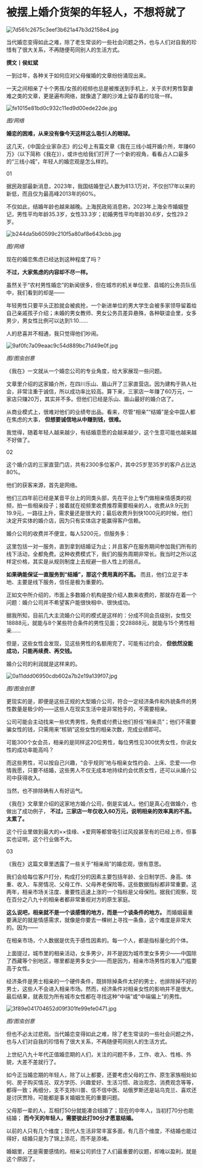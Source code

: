 # 被摆上婚介货架的年轻人，不想将就了

![7d561c2675c3eef3b621a47b3d2158e4.jpg](https://raw.githubusercontent.com/qqhsx/qqnews_image/main/2024/02/21/被摆上婚介货架的年轻人，不想将就了/7d561c2675c3eef3b621a47b3d2158e4.jpg)

当代婚恋变得如此之难，除了老生常谈的一些社会问题之外，也与人们对自我的珍惜有了很大关系，不再随便苟同别人的生活方式。

**撰文丨侯虹斌**

一到过年，各种关于如何应对父母催婚的文章纷纷涌现出来。

一天之间相亲了十个男孩/女孩的视频也总是被推送到手机上，关于农村男性娶妻难之类的文章，更是遍布网络，就像退了潮的沙滩上留存着的垃圾一样。

![fe1015e81bd0c932c11ed9d00ede22de.jpg](https://raw.githubusercontent.com/qqhsx/qqnews_image/main/2024/02/21/被摆上婚介货架的年轻人，不想将就了/fe1015e81bd0c932c11ed9d00ede22de.jpg)

_图/网络_

**婚恋的困难，从来没有像今天这样这么吸引人的眼球。**

这几天，《中国企业家杂志》的公号上有篇文章《我在三线小城开婚介所，年赚60万》（以下简称《我在》），或许也给我们打开了一个新的视角，看看占人口最多的“三线小城”，年轻人的婚恋观是怎么样的。

01

据民政部最新消息，2023年，我国结婚登记人数为813.1万对，不仅创17年以来的新低，而且仅为最高峰2013年的60%。

不仅如此，结婚年龄也越来越晚。上海民政局消息称，2023年上海全市婚姻登记，男性平均年龄35.3岁，女性33.3岁；初婚男性平均年龄30.6岁，女性29.2岁。

![b244da5b60599c210f5a80af8e643cbb.jpg](https://raw.githubusercontent.com/qqhsx/qqnews_image/main/2024/02/21/被摆上婚介货架的年轻人，不想将就了/b244da5b60599c210f5a80af8e643cbb.jpg)

 _图/网络_

现在的婚恋焦虑已经达到这种程度了吗？

**不过，大家焦虑的内容却不尽一样。**

虽然关于“农村男性婚恋”的新闻很多，但在城市的机关单位里、县城的公务员队伍中，我们看到的却是——

年轻男性只要平头正脸就会被疯抢，一个新进单位的男大学生会被多家领导留着给自己亲戚孩子介绍；未婚的男女教师、男女公务员差异悬殊，各种联谊会里，女多男少，男女性比例可以达到1∶10……

人的悲喜并不相通，我只觉得他们吵闹。

![9af0fc7a09eaac9c54d889bc71d49e0f.jpg](https://raw.githubusercontent.com/qqhsx/qqnews_image/main/2024/02/21/被摆上婚介货架的年轻人，不想将就了/9af0fc7a09eaac9c54d889bc71d49e0f.jpg)

 _图/图虫创意_

《我在》一文就从一个婚恋公司的专业角度，给大家展现一些问题。

文章里介绍的这家婚介所，在四川乐山、眉山开了三家直营店。因为建构于熟人社会，非常注重于诚信，所以成功率比较高。算下来，三家店一年赚了60万元，一家店只赚20万，其实并不多。但他们已经是乐山、眉山最好的婚介店了。

从商业模式上，很难对他们的业绩夸出品。看来，尽管“相亲”“结婚”是全中国人都在焦虑的大事， **但想要诚信地从中赚到钱，很难。**

我觉得，随着年轻人越来越少，有结婚意愿的会越来越少，这个生意可能也越来越不好做了。

02

这个婚介店的三家直营门店，共有2300多位客户，其中25岁至35岁的客户占比达80%。

他们的获客来源，首先是网络。

他们三四年前已经是某音平台上的同类头部，先在平台上专门做相亲情感类的视频，拍一些相亲段子；接着就在视频里收费推荐需要相亲的人，收费从9.9元到19.9元，一路往上升，需求量还是很大的；最后收费升到快1000元的时候，他们决定开实体的婚介店，因为只有实体店才能赢得客户信赖。

婚介公司的收费并不便宜，每人5200元，但服务多：

这里包括一对一服务，直到拿到结婚证为止；并且客户在服务期间参加我们所有的线下活动，全都免费。这种收费模式下，我们的服务周期非常长。我当时之所以这样定价格，其实是从规则制度上去规避一些人性上的弱点。

**如果确能保证一直服务到“结婚”，那这个费用真的不高。** 而且，他们立足于本地、主要是线下服务，信任是极为重要的。

正如文中所介绍的，市面上多数婚介机构是按介绍人数来收费的，那就存在着一个问题：婚介公司并不希望客户能很快相中、很快成功。

据我所知，目前几大主流婚介公司的模式是这样的：分成不同会员级别，女性交18888元，就能与8个某些符合条件的男性见面；交28888元，就能与15个男性相亲……

但是，这些女性会发现，见这些男性的名额用完了，可能有过约会， **但依然没能成功，只能再续费、再交钱。**

婚介公司的利润就是这样来的。

![0a11ddd06950cdb602a7b2e19a139f07.jpg](https://raw.githubusercontent.com/qqhsx/qqnews_image/main/2024/02/21/被摆上婚介货架的年轻人，不想将就了/0a11ddd06950cdb602a7b2e19a139f07.jpg)

_图/图虫创意_

更现实的是，即便是这些正规的大型婚介公司，符合一定经济条件和外貌条件的男性数量是极少的——这些人在现实生活中是非常抢手的，不需要相亲。

公司可能会主动找来一些优秀男性，免费或付费让他们担任“相亲员”；他们不需要骗女性的钱，只需用来“核销”这些女性的相亲次数，完成业绩即可。

可能300个女会员，相亲的是同样这20位男性，每位男性见300优秀女性，你说女性的成功率能高吗？

而这些男性，可以按自己兴趣，“合乎规则”地与相亲女性约会、上床、恋爱——你情我愿，只要不结婚，这些男人不仅无成本地持续约会优质女性，还可以从婚介公司中获得收入。

当然，也不排除确有人有好运气。

《我在》文章里介绍的这家地方婚介公司，倒是实诚人。他们是真心在做婚介，也做出了成功例子，
**不过，三家店一年仅收入60万元，说明相亲的效率真的不高。太累了。**

这个行业里做到最大的××佳缘、×爱网等都曾吸引过风投甚至有的已经上市，但事实也证明，这个行业做不大。

03

《我在》这篇文章里透露了一些关于“相亲局”的婚恋观，很有意思。

我们会给每位客户打分，构成打分的因素主要包括年龄、全日制学历、身高、体重、收入、车房情况、父母工作、父母养老保险等。这些数据指标都非常重要。这两年，相亲市场关注度、重要性迅速上涨的一个指标是父母保险。据我们观察，现在百分之八九十的相亲者都非常重视对方的原生家庭。

**这么说吧，相亲就不是一个谈感情的地方，而是一个谈条件的地方。**
而婚姻最重要满足的就是情感需求，就像是你要去一棵树上寻找一条鱼，这个难度是非常大的。因为——

在相亲市场，个人数据是优先于感性因素的。每一个人，都是指标量化的个体。

上面提过，城市里的相亲活动，女多男少，并不是因为城市里女多男少——中国除了西藏等个别地区，哪里都是男多女少——而是因为，相亲市场男性的准入门槛要高于女性。

经济条件是男士相亲的一个硬件条件，既排除掉条件太好的男士，也排除掉不好的男士，这些人不会进入相亲市场。然而，经济条件对相亲女性的影响并不是很大。最后结果，就表现为所有城市女性都在寻找这种“中端”或“中端偏上”的男性。

![3f89e041704652d09f301fe99efe0471.jpg](https://raw.githubusercontent.com/qqhsx/qqnews_image/main/2024/02/21/被摆上婚介货架的年轻人，不想将就了/3f89e041704652d09f301fe99efe0471.jpg)

_图/图虫创意_

但也不必太过悲观。当代婚恋变得如此之难，除了老生常谈的一些社会问题之外，也与人们对自我的珍惜有了很大关系，不再随便苟同别人的生活方式。

上世纪八九十年代正值婚恋期的人们，关注的问题不多，工作、收入、性格、外貌，大差不差就行了。

如今正当婚恋期的年轻人，除了以上都要，还要考虑父母的工作、原生家族相处如何、房子购买情况、双方学历、兴趣爱好、生活习惯、政治观念、消费观念等等，都得一致；再细分，支不支持川普、信不信中医、站俄罗斯还是站乌克兰、喜欢还是讨厌贾玲，可能都是事关婚姻生死的重要问题。

父母那一辈的人，互相打50分就能凑合结婚了；现在的中年人，当初打70分也能结婚； **而今天的年轻人，需要彼此打90分才愿意结婚。**

以前的人只有几个维度；现代人生活非常丰富多面，有几百个维度，不结婚也能过得好，结婚只是为了锦上添花，而不是添堵。

婚姻里，还是需要感情的。相亲公司抓住了人们最重要的议题，却难以盈利，就是这个原因了。

